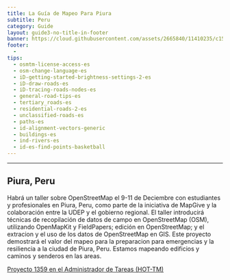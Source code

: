 ```yaml
---
title: La Guía de Mapeo Para Piura
subtitle: Peru
category: Guide
layout: guide3-no-title-in-footer
banner: https://cloud.githubusercontent.com/assets/2665840/11410235/c150b598-9393-11e5-937a-eeb5e9765d94.jpg
footer: 
  - 
tips:
  - osmtm-license-access-es
  - osm-change-language-es
  - iD-getting-started-brightness-settings-2-es
  - iD-draw-roads-es
  - iD-tracing-roads-nodes-es
  - general-road-tips-es
  - tertiary_roads-es
  - residential-roads-2-es
  - unclassified-roads-es
  - paths-es
  - id-alignment-vectors-generic
  - buildings-es
  - ind-rivers-es
  - id-es-find-points-basketball
---
```


<div id="test" class="col-lg-5 col-sm-6">
<hr class="section-heading-spacer">
<div class="clearfix"></div>

<h2 class="section-heading">Piura, Peru</h2>

  <p>Habrá un taller sobre OpenStreetMap el 9-11 de Deciembre con estudiantes y profesionales en Piura, Peru, como parte de la iniciativa de MapGive y la colaboración entre la UDEP y el gobierno regional. El taller introducirá técnicas de recopilación de datos de campo en OpenStreetMap (OSM), utilizando OpenMapKit y FieldPapers; edición en OpenStreetMap; y el extracion y el uso de los datos de OpenStreetMap en GIS. Este proyecto demostrará el valor del mapeo para la preparacion para emergencias y la resiliencia a la ciudad de Piura, Peru. Estamos mapeando edificios y caminos y senderos en las areas. </p>

<p>
  <a href="https://tasks.hotosm.org/project/1369"> Proyecto 1359 en el Administrador de Tareas (HOT-TM)</a>
</p>
